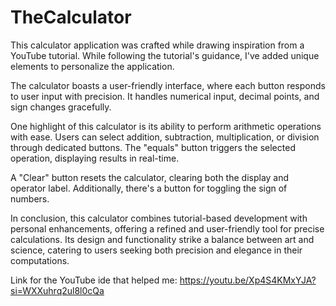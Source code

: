# TheCalculator

This calculator application was crafted while drawing inspiration from a YouTube tutorial. While following the tutorial's guidance, I've added unique elements to personalize the application.

The calculator boasts a user-friendly interface, where each button responds to user input with precision. It handles numerical input, decimal points, and sign changes gracefully.

One highlight of this calculator is its ability to perform arithmetic operations with ease. Users can select addition, subtraction, multiplication, or division through dedicated buttons. The "equals" button triggers the selected operation, displaying results in real-time.

A "Clear" button resets the calculator, clearing both the display and operator label. Additionally, there's a button for toggling the sign of numbers.

In conclusion, this calculator combines tutorial-based development with personal enhancements, offering a refined and user-friendly tool for precise calculations. Its design and functionality strike a balance between art and science, catering to users seeking both precision and elegance in their computations.

Link for the YouTube ide that helped me: https://youtu.be/Xp4S4KMxYJA?si=WXXuhrq2ul8l0cQa
